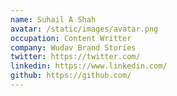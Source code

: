 ```yaml
---
name: Suhail A Shah
avatar: /static/images/avatar.png
occupation: Content Writter
company: Wudav Brand Stories
twitter: https://twitter.com/
linkedin: https://www.linkedin.com/
github: https://github.com/
---
```

